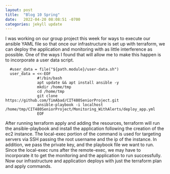 ```yaml
---
layout: post
title:  "Blog 10 Spring"
date:   2022-04-20 08:08:51 -0700
categories: jekyll update
---
```

I was working on our group project this week for ways to execute our ansible YAML file so that once our infrastructure is set up with terraform, we can deploy the application and monitoring with as little interference as possible. One of the ways I found that will allow me to make this happen is to incorporate a user data script.

```
  #user_data = file("${path.module}/user-data.sh")
  user_data = <<-EOF
              #!/bin/bash
              apt update && apt install ansible -y
              mkdir /home/tmp
              cd /home/tmp
              git clone https://github.com/TimAbad/CIT480SeniorProject.git
              ansible-playbook -i localhost /home/tmp/CIT480SeniorProject/Monitoring_WithAlerts/deploy_app.yml
              EOF 
```

After running terraform apply and adding the resources, terraform will run the ansible-playbook and install the application following the creation of the ec2 instance. The local-exec portion of the command is used for targeting servers via SSH passing the root username and the ip of the instance. In addition, we pass the private key, and the playbook file we want to run. Since the local-exec runs after the remote-exec, we may have to incorporate it to get the monitoring and the application to run successfully. Now our infrastructure and application deploys with just the terraform plan and apply commands.

